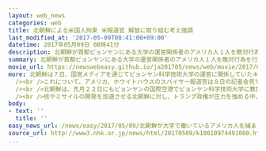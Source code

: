 ```yaml
---
layout: web_news
categories: web
title: 北朝鮮による米国人拘束 米報道官 解放に取り組む考え強調
last_modified_at: '2017-05-09T08:41:00+09:00'
datetime: 2017年05月09日 08時41分
description: 北朝鮮が首都ピョンヤンにある大学の運営関係者のアメリカ人１人を敵対行為を行った疑いで新たに拘束したと発表したことについて、ホワイトハウスの報道官は「懸念している」として、解放に向け取り組む考えを強調しました。
summary: 北朝鮮が首都ピョンヤンにある大学の運営関係者のアメリカ人１人を敵対行為を行った疑いで新たに拘束したと発表したことについて、ホワイトハウスの報道官は「懸念している」として、解放に向け取り組む考えを強調しました。
movie_url: https://newswebeasy.github.io/ja201705/news/web/movie/2017/05/09/k10010974491000.mp4
more: 北朝鮮は７日、国営メディアを通じてピョンヤン科学技術大学の運営に関係していたキム・ハクソンという名前のアメリカ人を敵対行為を行った疑いで今月６日に拘束したと発表しました。<br
  /><br />これについて、アメリカ、ホワイトハウスのスパイサー報道官は８日の記者会見で「懸念している。解放を目指し北朝鮮にあるスウェーデン大使館や国務省を通じて取り組むつもりだ」と述べ、北朝鮮でアメリカの利益代表を務めるスウェーデン大使館などを通じ解放に向けて取り組む考えを強調しました。<br
  /><br />北朝鮮は、先月２２日にもピョンヤンの国際空港でピョンヤン科学技術大学に教授として招へいされていた韓国系アメリカ人１人を拘束したばかりで、北朝鮮でスパイ行為などを理由に拘束されているアメリカ人は４人となります。<br
  /><br />核やミサイルの開発を加速させる北朝鮮に対し、トランプ政権が圧力を強める中、北朝鮮はアメリカ人を拘束してトランプ政権に揺さぶりをかけるとともに、今後の取り引きに利用する狙いもあるものと見られます。
body:
- text: ''
  title: ''
easy_news_url: /news/easy/2017/05/09/北朝鮮が大学で働いているアメリカ人を捕まえる/
source_url: http://www3.nhk.or.jp/news/html/20170509/k10010974491000.html
...
```

